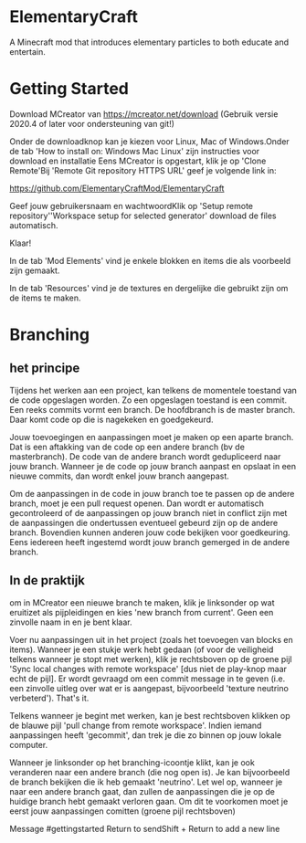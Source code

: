 # ElementaryCraft

A Minecraft mod that introduces elementary particles to both educate and entertain.


Getting Started
===============
Download MCreator van https://mcreator.net/download (Gebruik versie 2020.4 of later voor ondersteuning van git!)

Onder de downloadknop kan je kiezen voor Linux, Mac of Windows.Onder de tab 'How to install on: Windows Mac Linux' zijn instructies voor download en installatie
Eens MCreator is opgestart, klik je op 'Clone Remote'Bij 'Remote Git repository HTTPS URL' geef je volgende link in:

https://github.com/ElementaryCraftMod/ElementaryCraft

Geef jouw gebruikersnaam en wachtwoordKlik op 'Setup remote repository''Workspace setup for selected generator' download de files automatisch.

Klaar!

In de tab 'Mod Elements' vind je enkele blokken en items die als voorbeeld zijn gemaakt.

In de tab 'Resources' vind je de textures en dergelijke die gebruikt zijn om de items te maken.


Branching
========
het principe
--------------
Tijdens het werken aan een project, kan telkens de momentele toestand van de code opgeslagen worden. Zo een opgeslagen toestand is een commit. Een reeks commits vormt een branch. De hoofdbranch is de master branch. Daar komt code op die is nagekeken en goedgekeurd.

Jouw toevoegingen en aanpassingen moet je maken op een aparte branch. Dat is een aftakking van de code op een andere branch (bv de masterbranch). De code van de andere branch wordt gedupliceerd naar jouw branch. Wanneer je de code op jouw branch aanpast en opslaat in een nieuwe commits, dan wordt enkel jouw branch aangepast.

Om de aanpassingen in de code in jouw branch toe te passen op de andere branch, moet je een pull request openen. Dan wordt er automatisch gecontroleerd of de aanpassingen op jouw branch niet in conflict zijn met de aanpassingen die ondertussen eventueel gebeurd zijn op de andere branch. Bovendien kunnen anderen jouw code bekijken voor goedkeuring. Eens iedereen heeft ingestemd wordt jouw branch gemerged in de andere branch. 


In de praktijk
---------------
om in MCreator een nieuwe branch te maken, klik je linksonder op wat eruitizet als pijpleidingen en kies 'new branch from current'. Geen een zinvolle naam in en je bent klaar.

Voer nu aanpassingen uit in het project (zoals het toevoegen van blocks en items). Wanneer je een stukje werk hebt gedaan (of voor de veiligheid telkens wanneer je stopt met werken), klik je rechtsboven op de groene pijl 'Sync local changes with remote workspace' [dus niet de play-knop maar echt de pijl]. Er wordt gevraagd om een commit message in te geven (i.e. een zinvolle uitleg over wat er is aangepast, bijvoorbeeld 'texture neutrino verbeterd'). That's it.

Telkens wanneer je begint met werken, kan je best rechtsboven klikken op de blauwe pijl 'pull change from remote workspace'. Indien iemand aanpassingen heeft 'gecommit', dan trek je die zo binnen op jouw lokale computer.

Wanneer je linksonder op het branching-icoontje klikt, kan je ook veranderen naar een andere branch (die nog open is). Je kan bijvoorbeeld de branch bekijken die ik heb gemaakt 'neutrino'. Let wel op, wanneer je naar een andere branch gaat, dan zullen de aanpassingen die je op de huidige branch hebt gemaakt verloren gaan. Om dit te voorkomen moet je eerst jouw aanpassingen comitten (groene pijl rechtsboven)


Message #gettingstarted
Return to sendShift + Return to add a new line
